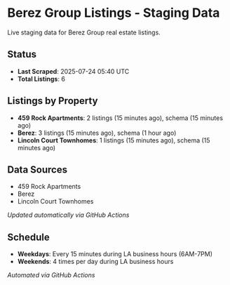 # Berez Group Listings - Staging Data

Live staging data for Berez Group real estate listings.

## Status

- **Last Scraped**: 2025-07-24 05:40 UTC
- **Total Listings**: 6

## Listings by Property

- **459 Rock Apartments**: 2 listings (15 minutes ago), schema (15 minutes ago)
- **Berez**: 3 listings (15 minutes ago), schema (1 hour ago)
- **Lincoln Court Townhomes**: 1 listings (15 minutes ago), schema (15 minutes ago)

## Data Sources

- 459 Rock Apartments
- Berez
- Lincoln Court Townhomes

*Updated automatically via GitHub Actions*

## Schedule

- **Weekdays**: Every 15 minutes during LA business hours (6AM-7PM)
- **Weekends**: 4 times per day during LA business hours

*Automated via GitHub Actions*
